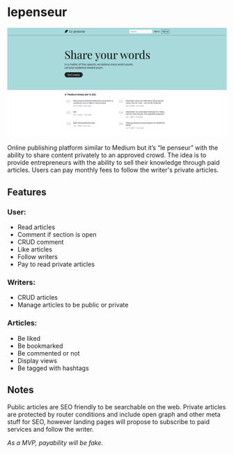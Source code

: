 # lepenseur

![Lepenseur homepage](./screenshots/homepage.png)

Online publishing platform similar to Medium but it’s “le penseur” with the ability to share content privately to an approved crowd. The idea is to provide entrepreneurs with the ability to sell their knowledge through paid articles. Users can pay monthly fees to follow the writer's private articles.

## Features
### User:
- Read articles
- Comment if section is open
- CRUD comment
- Like articles
- Follow writers
- Pay to read private articles

### Writers:
- CRUD articles
- Manage articles to be public or private

### Articles:
- Be liked
- Be bookmarked
- Be commented or not
- Display views
- Be tagged with hashtags 

## Notes
Public articles are SEO friendly to be searchable on the web.
Private articles are protected by router conditions and include open graph and other meta stuff for SEO, however landing pages will propose to subscribe to paid services and follow the writer.

*As a MVP, payability will be fake.*

